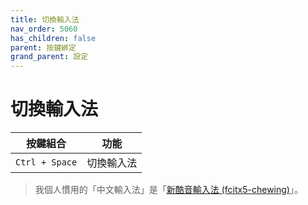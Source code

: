 ```yaml
---
title: 切換輸入法
nav_order: 5060
has_children: false
parent: 按鍵綁定
grand_parent: 設定
---
```



# 切換輸入法

| 按鍵組合          | 功能           |
| ----------------- | -------------- |
| `Ctrl + Space` | 切換輸入法 |


> 我個人慣用的「中文輸入法」是「[新酷音輸入法 (fcitx5-chewing)](https://samwhelp.github.io/note-about-endeavouros-kde-plasma/read/subject/input-method/fcitx5/module/fcitx5-chewing.html)」。
